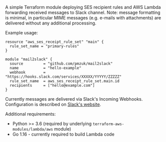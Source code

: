 A simple Terraform module deploying SES recipient rules and AWS Lambda forwarding received messages to Slack channel.
Note: message formatting is minimal, in particular MIME messages (e.g. e-mails with attachments) are delivered without any additional processing.

Example usage:
```
resource "aws_ses_receipt_rule_set" "main" {
  rule_set_name = "primary-rules"
}

module "mail2slack" {
  source         = "github.com/pmzuk/mail2slack"
  name           = "hello-example"
  webhook        = "https://hooks.slack.com/services/XXXXX/YYYYY/ZZZZZ"
  rule_set_name  = aws_ses_receipt_rule_set.main.id
  recipients     = ["hello@example.com"]
}

```
Currently messages are delivered via Slack's Incoming Webhooks. Configuration is described on [Slack's website](https://api.slack.com/messaging/webhooks).

Additional requirements:
- Python >= 3.6 (required by underlying `terraform-aws-modules/lambda/aws` module)
- Go 1.16 - currently required to build Lambda code



